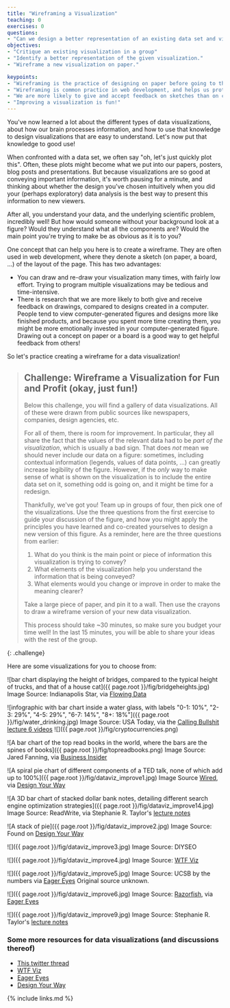 ```yaml
---
title: "Wireframing a Visualization"
teaching: 0
exercises: 0
questions:
- "Can we design a better representation of an existing data set and visualization?"
objectives:
- "Critique an existing visualization in a group"
- "Identify a better representation of the given visualization."
- "Wireframe a new visualization on paper."

keypoints:
- "Wireframing is the practice of designing on paper before going to the computer."
- "Wireframing is common practice in web development, and helps us proto-type and discuss visualizations."
- "We are more likely to give and accept feedback on sketches than on computer designs."
- "Improving a visualization is fun!"
---
```


You've now learned a lot about the different types of data visualizations, about how our brain 
processes information, and how to use that knowledge to design visualizations that are easy to 
understand. Let's now put that knowledge to good use!

When confronted with a data set, we often say "oh, let's just quickly plot this". Often, these 
plots might become what we put into our papers, posters, blog posts and presentations. But because 
visualizations are so good at conveying important information, it's worth pausing for a minute, and 
thinking about whether the design you've chosen intuitively when you did your (perhaps exploratory) 
data analysis is the best way to present this information to new viewers.

After all, you understand your data, and the underlying scientific problem, incredibly well! But how 
would someone without your background look at a figure? Would they understand what all the components 
are? Would the main point you're trying to make be as obvious as it is to you?

One concept that can help you here is to create a wireframe. They are often used in web development, 
where they denote a sketch (on paper, a board, ...) of the layout of the page. This has two advantages:

* You can draw and re-draw your visualization many times, with fairly low effort. Trying to program 
  multiple visualizations may be tedious and time-intensive.
* There is research that we are more likely to both give and receive feedback on drawings, compared 
  to designs created in a computer. People tend to view computer-generated figures and designs more 
  like finished products, and because you spent more time creating them, you might be more emotionally 
  invested in your computer-generated figure. Drawing out a concept on paper or a board is a good 
  way to get helpful feedback from others!

So let's practice creating a wireframe for a data visualization!

> ## Challenge: Wireframe a Visualization for Fun and Profit (okay, just fun!)
>
> Below this challenge, you will find a gallery of data visualizations. All of these were drawn 
> from public sources like newspapers, companies, design agencies, etc.
> 
> For all of them, there is room for improvement. In particular, they all share the fact that 
> the values of the relevant data had to be *part of the visualization*, which is usually a bad 
> sign. That does *not* mean we should never include our data on a figure: sometimes, including 
> contextual information (legends, values of data points, ...) can greatly increase legibility 
> of the figure. However, if the *only* way to make sense of what is shown on the visualization 
> is to include the entire data set on it, something odd is going on, and it might be 
> time for a redesign.
>
> Thankfully, we've got you! Team up in groups of four, then pick one of the visualizations. 
> Use the three questions from the first exercise to guide your discussion of the figure, 
> and how you might apply the principles you have learned and co-created yourselves to 
> design a new version of this figure. As a reminder, here are the three questions from 
> earlier: 
> 
> 1. What do you think is the main point or piece of information this visualization is trying to convey?
> 2. What elements of the visualization help you understand the information that is being conveyed?
> 3. What elements would you change or improve in order to make the meaning clearer?
>
> Take a large piece of paper, and pin it to a wall. Then use the crayons to draw a wireframe version 
> of your new data visualization.
>
> This process should take ~30 minutes, so make sure you budget your time well! In the last 15 minutes, 
> you will be able to share your ideas with the rest of the group.
>
{: .challenge}

Here are some visualizations for you to choose from:

![bar chart displaying the height of bridges, compared to the typical height of trucks, and that of a house cat]({{ page.root }}/fig/bridgeheights.jpg)
Image Source: Indianapolis Star, via [Flowing Data][dataflow]
 
![infographic with bar chart inside a water glass, with labels "0-1: 10%", "2-3: 29%", "4-5: 29%", "6-7: 14%", "8+: 18%"]({{ page.root }}/fig/water_drinking.jpg)
Image Source: USA Today, via the [Calling Bullshit lecture 6 videos][cbvideos]
![]({{ page.root }}/fig/cryptocurrencies.png)

![A bar chart of the top read books in the world, where the bars are the spines of books]({{ page.root }}/fig/topreadbooks.png)
Image Source: Jared Fanning, via [Business Insider][bitopread]

![A spiral pie chart of different components of a TED talk, none of which add up to 100%]({{ page.root }}/fig/dataviz_improve1.jpg)
Image Source [Wired][tedanatomy], via [Design Your Way][designyourway]

![A 3D bar chart of stacked dollar bank notes, detailing different search engine optimization strategies]({{ page.root }}/fig/dataviz_improve14.jpg)
Image Source: ReadWrite, via Stephanie R. Taylor's [lecture notes][taylornotes]

![A stack of pie]({{ page.root }}/fig/dataviz_improve2.jpg)
Image Source: Found on [Design Your Way][designyourway]

![]({{ page.root }}/fig/dataviz_improve3.jpg)
Image Source: DIYSEO

![]({{ page.root }}/fig/dataviz_improve4.jpg)
Image Source: [WTF Viz][wtfviz]

![]({{ page.root }}/fig/dataviz_improve5.jpg)
Image Source: UCSB by the numbers via [Eager Eyes][eagereyes]
Original source unknown.

![]({{ page.root }}/fig/dataviz_improve6.jpg)
Image Source: [Razorfish][razorfish], via [Eager Eyes][eagereyes2] 

![]({{ page.root }}/fig/dataviz_improve9.jpg)
Image Source: Stephanie R. Taylor's [lecture notes][taylornotes]

### Some more resources for data visualizations (and discussions thereof)

* [This twitter thread](https://twitter.com/cbinsights/status/803435473196740608?lang=en)
* [WTF Viz](https://viz.wtf)
* [Eager Eyes](https://eagereyes.org)
* [Design Your Way][designyourway]  

[dataflow]: https://flowingdata.com/2013/07/15/open-thread-what-is-wrong-with-these-charts/
[cbvideos]: https://callingbullshit.org/videos.html
[bitopread]: https://www.businessinsider.com/the-top-10-most-read-books-in-the-world-infographic-2012-12
[tedanatomy]: https://www.wired.com/2013/04/tedtalk/
[designyourway]: https://www.designyourway.net/blog/inspiration/when-infographics-go-bad-or-how-not-to-design-data-visualization/
[taylornotes]: http://cs.colby.edu/courses/S14/cs251/index.php
[wtfviz]: https://viz.wtf/post/153693791347/what-would-rick-do
[eagereyes]: https://twitter.com/EagerEyes/status/13821850078
[razorfish]: http://www.fluentplatform.com
[eagereyes2]: https://eagereyes.org/criticism/march-chart-madness


{% include links.md %}






